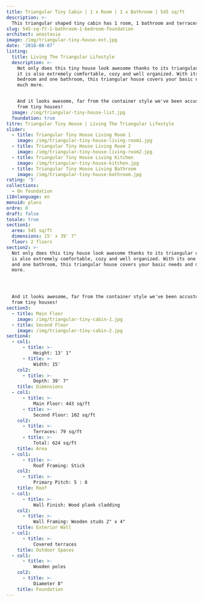 ```yaml
---
title: Triangular Tiny Cabin | 1 x Room | 1 x Bathroom | 545 sq/ft
description: >-
  This triangular shaped tiny cabin has 1 room, 1 bathroom and terraces, for a total of 624 sq/ft, with 545 habitable sq/ft. It is built on wooden poles with a diameter of 8".
slug: 545-sq-ft-1-bathroom-1-bedroom-foundation
architect: anastasia
image: /img/triangular-tiny-house-ext.jpg
date: '2018-08-07'
listing:
  title: Living The Triangular Lifestyle
  description: >-
    Not only does this tiny house look awesome thanks to its triangular design,
    it is also extremely comfortable, cozy and well organized. With its one
    bedroom and one bathroom, this triangular house covers your basic needs and
    much more. 


    And it looks awesome, far from the container style we've been accustomed to
    from tiny houses!
  image: /img/triangular-tiny-house-list.jpg
  foundation: true
titre: Triangular Tiny House | Living The Triangular Lifestyle
slider:
  - title: Triangular Tiny House Living Room 1
    image: /img/triangular-tiny-house-living-room1.jpg
  - title: Triangular Tiny House Living Room 2
    image: /img/triangular-tiny-house-living-room2.jpg
  - title: Triangular Tiny House Living Kitchen
    image: /img/triangular-tiny-house-kitchen.jpg
  - title: Triangular Tiny House Living Bathroom
    image: /img/triangular-tiny-house-bathroom.jpg
rating: '5'
collections:
  - On foundation
i18nlanguage: en
menuid: plans
ordre: 0
draft: false
tosale: true
section1:
  area: 545 sq/ft
  dimensions: 15' x 39' 7"
  floor: 2 floors
section2: >-
  Not only does this tiny house look awesome thanks to its triangular design, it
  is also extremely comfortable, cozy and well organized. With its one bedroom
  and one bathroom, this triangular house covers your basic needs and much
  more. 




  And it looks awesome, far from the container style we've been accustomed to
  from tiny houses!
section3:
  - title: Main Floor
    image: /img/triangular-tiny-cabin-1.jpg
  - title: Second Floor
    image: /img/triangular-tiny-cabin-2.jpg
section4:
  - col1:
      - title: >-
          Height: 13' 1"
      - title: >-
          Width: 15'
    col2:
      - title: >-
          Depth: 39' 7"
    title: Dimensions
  - col1:
      - title: >-
          Main Floor: 443 sq/ft
      - title: >-
          Second Floor: 102 sq/ft
    col2:
      - title: >-
          Terraces: 79 sq/ft
      - title: >-
          Total: 624 sq/ft
    title: Area
  - col1:
      - title: >-
          Roof Framing: Stick
    col2:
      - title: >-
          Primary Pitch: 5 : 8
    title: Roof
  - col1:
      - title: >-
          Wall Finish: Wood plank cladding
    col2:
      - title: >-
          Wall Framing: Wooden studs 2" x 4"
    title: Exterior Wall 
  - col1:
      - title: >-
          Covered terraces
    title: Outdoor Spaces
  - col1:
      - title: >-
          Wooden poles
    col2:
      - title: >- 
          Diameter 8"
    title: Foundation
---
```


